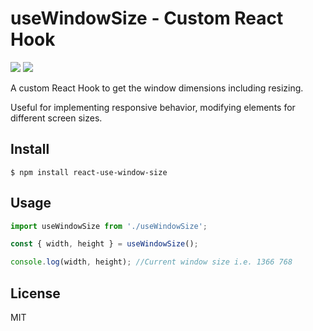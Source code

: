 # useWindowSize - Custom React Hook

[![](https://img.shields.io/npm/v/react-use-window-size.svg?style=flat)](https://github.com/danielkhoo/react-use-window-size)
[![](https://img.shields.io/bundlephobia/min/react-use-window-size.svg?style=flat)](https://github.com/danielkhoo/react-use-window-size)

A custom React Hook to get the window dimensions including resizing.

Useful for implementing responsive behavior, modifying elements for different screen sizes.

## Install

`$ npm install react-use-window-size`

## Usage

```js
import useWindowSize from './useWindowSize';

const { width, height } = useWindowSize();

console.log(width, height); //Current window size i.e. 1366 768
```

## License

MIT
